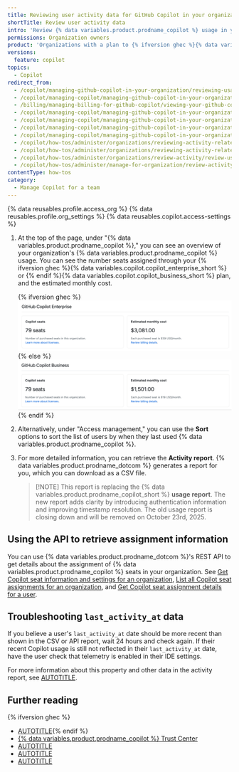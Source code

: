 ```yaml
---
title: Reviewing user activity data for GitHub Copilot in your organization
shortTitle: Review user activity data
intro: 'Review {% data variables.product.prodname_copilot %} usage in your organization to make informed decisions about seat assignment.'
permissions: Organization owners
product: 'Organizations with a plan to {% ifversion ghec %}{% data variables.copilot.copilot_enterprise_short %} or{% endif %} {% data variables.copilot.copilot_business_short %}'
versions:
  feature: copilot
topics:
  - Copilot
redirect_from:
  - /copilot/managing-github-copilot-in-your-organization/reviewing-usage-data-for-github-copilot-in-your-organization
  - /copilot/managing-copilot/managing-github-copilot-in-your-organization/reviewing-usage-data-for-github-copilot-in-your-organization
  - /billing/managing-billing-for-github-copilot/viewing-your-github-copilot-usage
  - /copilot/managing-copilot/managing-github-copilot-in-your-organization/reviewing-github-copilot-activity-in-your-organization/reviewing-usage-data-for-github-copilot-in-your-organization
  - /copilot/managing-copilot/managing-github-copilot-in-your-organization/managing-access-to-github-copilot-in-your-organization/reviewing-usage-data-for-github-copilot-in-your-organization
  - /copilot/managing-copilot/managing-github-copilot-in-your-organization/managing-access-to-github-copilot-in-your-organization/reviewing-user-activity-data-for-copilot-in-your-organization
  - /copilot/managing-copilot/managing-github-copilot-in-your-organization/reviewing-activity-related-to-github-copilot-in-your-organization/reviewing-user-activity-data-for-copilot-in-your-organization
  - /copilot/how-tos/administer/organizations/reviewing-activity-related-to-github-copilot-in-your-organization/reviewing-user-activity-data-for-copilot-in-your-organization
  - /copilot/how-tos/administer/organizations/reviewing-activity-related-to-github-copilot-in-your-organization/review-user-activity-data
  - /copilot/how-tos/administer/organizations/review-activity/review-user-activity-data
  - /copilot/how-tos/administer/manage-for-organization/review-activity/review-user-activity-data
contentType: how-tos
category: 
  - Manage Copilot for a team
---
```


{% data reusables.profile.access_org %}
{% data reusables.profile.org_settings %}
{% data reusables.copilot.access-settings %}
1. At the top of the page, under "{% data variables.product.prodname_copilot %}," you can see an overview of your organization's {% data variables.product.prodname_copilot %} usage. You can see the number seats assigned through your {% ifversion ghec %}{% data variables.copilot.copilot_enterprise_short %} or {% endif %}{% data variables.copilot.copilot_business_short %} plan, and the estimated monthly cost.

   {% ifversion ghec %}
   ![Screenshot of the {% data variables.product.prodname_copilot %} usage overview.](/assets/images/help/copilot/copilot-usage-overview-enterprise.png)
   {% else %}
   ![Screenshot of the {% data variables.product.prodname_copilot %} usage overview.](/assets/images/help/copilot/copilot-usage-overview.png)
   {% endif %}

1. Alternatively, under "Access management," you can use the **Sort** options to sort the list of users by when they last used {% data variables.product.prodname_copilot %}.
1. For more detailed information, you can retrieve the **Activity report**. {% data variables.product.prodname_dotcom %} generates a report for you, which you can download as a CSV file.

   <!-- expires 2025-10-23 -->

   >[!NOTE] This report is replacing the {% data variables.product.prodname_copilot_short %} **usage report**. The new report adds clarity by introducing authentication information and improving timestamp resolution. The old usage report is closing down and will be removed on October 23rd, 2025.

   <!-- end expires 2025-10-23 -->

## Using the API to retrieve assignment information

You can use {% data variables.product.prodname_dotcom %}'s REST API to get details about the assignment of {% data variables.product.prodname_copilot %} seats in your organization. See [Get Copilot seat information and settings for an organization](/rest/copilot/copilot-user-management?apiVersion=2022-11-28#get-copilot-seat-information-and-settings-for-an-organization), [List all Copilot seat assignments for an organization](/rest/copilot/copilot-user-management?apiVersion=2022-11-28#list-all-copilot-seat-assignments-for-an-organization), and [Get Copilot seat assignment details for a user](/rest/copilot/copilot-user-management?apiVersion=2022-11-28#get-copilot-seat-assignment-details-for-a-user).

## Troubleshooting `last_activity_at` data

If you believe a user's `last_activity_at` date should be more recent than shown in the CSV or API report, wait 24 hours and check again. If their recent Copilot usage is still not reflected in their `last_activity_at` date, have the user check that telemetry is enabled in their IDE settings.

For more information about this property and other data in the activity report, see [AUTOTITLE](/copilot/reference/metrics-data).

## Further reading

{% ifversion ghec %}
* [AUTOTITLE](/copilot/managing-copilot/managing-copilot-for-your-enterprise/viewing-copilot-usage-for-your-enterprise){% endif %}
* [{% data variables.product.prodname_copilot %} Trust Center](https://copilot.github.trust.page)
* [AUTOTITLE](/copilot/managing-github-copilot-in-your-organization/granting-access-to-copilot-for-members-of-your-organization)
* [AUTOTITLE](/copilot/managing-copilot/managing-github-copilot-in-your-organization/managing-access-to-github-copilot-in-your-organization/revoking-access-to-copilot-for-members-of-your-organization)
* [AUTOTITLE](/copilot/managing-copilot/configuring-and-auditing-content-exclusion/reviewing-changes-to-content-exclusions-for-github-copilot)
